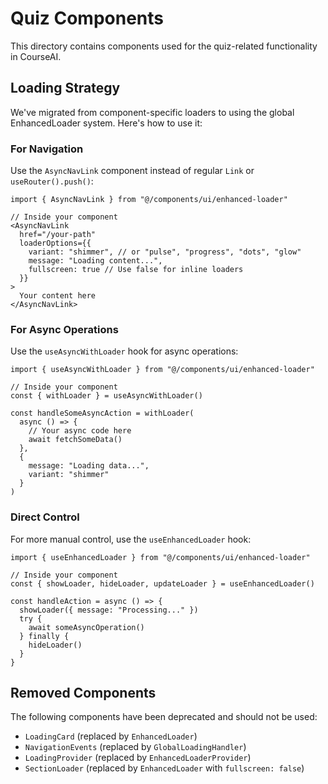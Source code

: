 # Quiz Components

This directory contains components used for the quiz-related functionality in CourseAI.

## Loading Strategy

We've migrated from component-specific loaders to using the global EnhancedLoader system. Here's how to use it:

### For Navigation

Use the `AsyncNavLink` component instead of regular `Link` or `useRouter().push()`:

```tsx
import { AsyncNavLink } from "@/components/ui/enhanced-loader"

// Inside your component
<AsyncNavLink 
  href="/your-path" 
  loaderOptions={{
    variant: "shimmer", // or "pulse", "progress", "dots", "glow"
    message: "Loading content...",
    fullscreen: true // Use false for inline loaders
  }}
>
  Your content here
</AsyncNavLink>
```

### For Async Operations

Use the `useAsyncWithLoader` hook for async operations:

```tsx
import { useAsyncWithLoader } from "@/components/ui/enhanced-loader"

// Inside your component
const { withLoader } = useAsyncWithLoader()

const handleSomeAsyncAction = withLoader(
  async () => {
    // Your async code here
    await fetchSomeData()
  }, 
  { 
    message: "Loading data...",
    variant: "shimmer"
  }
)
```

### Direct Control

For more manual control, use the `useEnhancedLoader` hook:

```tsx
import { useEnhancedLoader } from "@/components/ui/enhanced-loader"

// Inside your component
const { showLoader, hideLoader, updateLoader } = useEnhancedLoader()

const handleAction = async () => {
  showLoader({ message: "Processing..." })
  try {
    await someAsyncOperation()
  } finally {
    hideLoader()
  }
}
```

## Removed Components

The following components have been deprecated and should not be used:
- `LoadingCard` (replaced by `EnhancedLoader`)
- `NavigationEvents` (replaced by `GlobalLoadingHandler`)
- `LoadingProvider` (replaced by `EnhancedLoaderProvider`)
- `SectionLoader` (replaced by `EnhancedLoader` with `fullscreen: false`)
